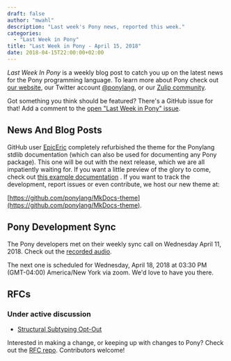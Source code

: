 ```yaml
---
draft: false
author: "mwahl"
description: "Last week's Pony news, reported this week."
categories:
  - "Last Week in Pony"
title: "Last Week in Pony - April 15, 2018"
date: 2018-04-15T22:00:00+02:00
---
```

_Last Week In Pony_ is a weekly blog post to catch you up on the latest news for the Pony programming language. To learn more about Pony check out [our website](https://ponylang.io), our Twitter account [@ponylang](https://twitter.com/ponylang), or our [Zulip community](https://ponylang.zulipchat.com).

Got something you think should be featured? There's a GitHub issue for that! Add a comment to the [open "Last Week in Pony" issue](https://github.com/ponylang/ponylang.github.io/issues?q=is%3Aissue+is%3Aopen+label%3Alast-week-in-pony).
<!-- more -->

## News And Blog Posts

GitHub user [EpicEric](https://github.com/EpicEric) completely refurbished the theme for the Ponylang stdlib documentation (which can also be used for documenting any Pony package). This one will be out with the next release, which we are all impatiently waiting for. If you want a little preview of the glory to come, check out [this example documentation](https://epiceric.github.io/) . If you want to track the development, report issues or even contribute, we host our new theme at:

  [https://github.com/ponylang/MkDocs-theme](https://github.com/ponylang/MkDocs-theme).

## Pony Development Sync

The Pony developers met on their weekly sync call on Wednesday April 11, 2018. Check out the [recorded audio](https://sync-recordings.ponylang.io/r/2018_04_11.m4a).

The next one is scheduled for Wednesday, April 18, 2018 at 03:30 PM (GMT-04:00) America/New York via zoom. We'd love to have you there.

## RFCs

### Under active discussion

- [Structural Subtyping Opt-Out](https://github.com/Praetonus/rfcs/blob/structural-subtyping-opt-out/text/0000-structural-subtyping-opt-out.md)

Interested in making a change, or keeping up with changes to Pony? Check out the [RFC repo](https://github.com/ponylang/rfcs). Contributors welcome!
